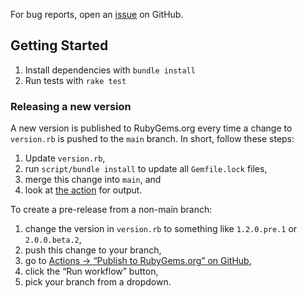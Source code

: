 For bug reports, open an [issue](https://github.com/zendesk/action_mailer-logged_smtp_delivery/issues) on GitHub.

## Getting Started

 1. Install dependencies with `bundle install`
 1. Run tests with `rake test`

### Releasing a new version
A new version is published to RubyGems.org every time a change to `version.rb` is pushed to the `main` branch.
In short, follow these steps:
1. Update `version.rb`,
2. run `script/bundle install` to update all `Gemfile.lock` files,
3. merge this change into `main`, and
4. look at [the action](https://github.com/zendesk/action_mailer-logged_smtp_delivery/actions/workflows/publish.yml) for output.

To create a pre-release from a non-main branch:
1. change the version in `version.rb` to something like `1.2.0.pre.1` or `2.0.0.beta.2`,
2. push this change to your branch,
3. go to [Actions → “Publish to RubyGems.org” on GitHub](https://github.com/zendesk/action_mailer-logged_smtp_delivery/actions/workflows/publish.yml),
4. click the “Run workflow” button,
5. pick your branch from a dropdown.
